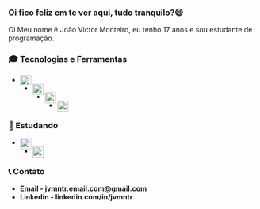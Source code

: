 <h3>
  <strong>Oi fico feliz em te ver aqui, tudo tranquilo?</strong>😄
</h3>  

<p>Oi Meu nome é João Victor Monteiro, eu tenho 17 anos e sou estudante de programação. </p>

<h3>
  🎓 Tecnologias e Ferramentas
</h3>
<ul>
  <li><img height="22" width="22" src="https://cdn.jsdelivr.net/npm/simple-icons@v3/icons/visualstudiocode.svg" alt="Visual Studio Code Icon" align="left"/></li>
  <li><img height="22" width="22" src="https://cdn.jsdelivr.net/npm/simple-icons@v3/icons/html5.svg" alt="HTML Icon" align="left"/></li> 
  <li><img height="22" width="22" src="https://cdn.jsdelivr.net/npm/simple-icons@v3/icons/html5.svg" alt="HTML Icon" align="left"/></li>
  <li><img height="22" width="22" src="https://cdn.jsdelivr.net/npm/simple-icons@v3/icons/javascript.svg" alt="Javascript Icon" align="left"/></li>
</ul>

<h3>
  📖 Estudando
</h3>
<ul>
  <li><img height="22" width="22" src="https://cdn.jsdelivr.net/npm/simple-icons@v3/icons/node-dot-js.svg" alt='Node.JS Icon' align="left"/></li>
  <li><img height="22" width="22" src="https://cdn.jsdelivr.net/npm/simple-icons@v3/icons/react.svg" alt='React Icon' align="left"/></li>
</ul>


<h3>
 📞 Contato
</h3>
<ul>
  <li><strong>Email -<strong> jvmntr.email.com@gmail.com</li>
  <li><strong>Linkedin -<strong> linkedin.com/in/jvmntr</li>
<ul>


<!--
**Jvmntr/Jvmntr** is a ✨ _special_ ✨ repository because its `README.md` (this file) appears on your GitHub profile.

Here are some ideas to get you started:

- 🔭 I’m currently working on ...
- 🌱 I’m currently learning ...
- 👯 I’m looking to collaborate on ...
- 🤔 I’m looking for help with ...
- 💬 Ask me about ...
- 📫 How to reach me: ...
- 😄 Pronouns: ...
- ⚡ Fun fact: ...
-->
